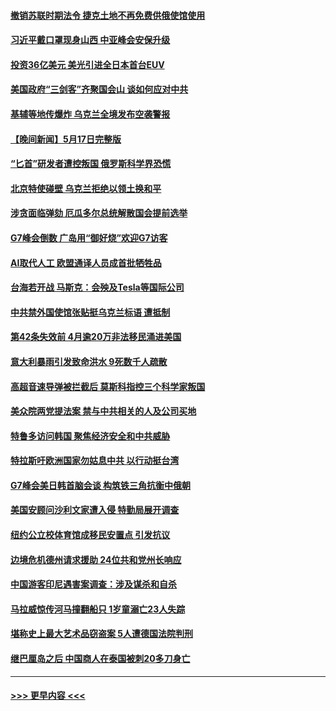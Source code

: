 #### [撤销苏联时期法令 捷克土地不再免费供俄使馆使用](../pages/prog202/a103715463.md?t=05181843) 
#### [习近平戴口罩现身山西 中亚峰会安保升级](../pages/prog202/a103715439.md?t=05181843) 
#### [投资36亿美元 美光引进全日本首台EUV](../pages/prog202/a103715454.md?t=05181843) 
#### [美国政府“三剑客”齐聚国会山 谈如何应对中共](../pages/prog202/a103715438.md?t=05181843) 
#### [基辅等地传爆炸 乌克兰全境发布空袭警报](../pages/prog202/a103715431.md?t=05181843) 
#### [【晚间新闻】5月17日完整版](../pages/prog202/a103715304.md?t=05181843) 
#### [“匕首”研发者遭控叛国 俄罗斯科学界恐慌](../pages/prog202/a103715390.md?t=05181843) 
#### [北京特使碰壁 乌克兰拒绝以领土换和平](../pages/prog202/a103715357.md?t=05181843) 
#### [涉贪面临弹劾 厄瓜多尔总统解散国会提前选举](../pages/prog202/a103715369.md?t=05181843) 
#### [G7峰会倒数 广岛用“御好烧”欢迎G7访客](../pages/prog202/a103715303.md?t=05181843) 
#### [AI取代人工 欧盟通译人员成首批牺牲品](../pages/prog202/a103715293.md?t=05181843) 
#### [台海若开战 马斯克：会殃及Tesla等国际公司](../pages/prog202/a103715278.md?t=05181843) 
#### [中共禁外国使馆张贴挺乌克兰标语 遭抵制](../pages/prog202/a103715273.md?t=05181843) 
#### [第42条失效前 4月逾20万非法移民涌进美国](../pages/prog202/a103715114.md?t=05181843) 
#### [意大利暴雨引发致命洪水 9死数千人疏散](../pages/prog202/a103715145.md?t=05181843) 
#### [高超音速导弹被拦截后 莫斯科指控三个科学家叛国](../pages/prog202/a103715130.md?t=05181843) 
#### [美众院两党提法案 禁与中共相关的人及公司买地](../pages/prog202/a103714954.md?t=05181843) 
#### [特鲁多访问韩国 聚焦经济安全和中共威胁](../pages/prog202/a103715038.md?t=05181843) 
#### [特拉斯吁欧洲国家勿姑息中共 以行动挺台湾](../pages/prog202/a103715027.md?t=05181843) 
#### [G7峰会美日韩首脑会谈 构筑铁三角抗衡中俄朝](../pages/prog202/a103714958.md?t=05181843) 
#### [美国安顾问沙利文家遭入侵 特勤局展开调查](../pages/prog202/a103714786.md?t=05181843) 
#### [纽约公立校体育馆成移民安置点 引发抗议](../pages/prog202/a103714770.md?t=05181843) 
#### [边境危机德州请求援助 24位共和党州长响应](../pages/prog202/a103714766.md?t=05181843) 
#### [中国游客印尼遇害案调查：涉及谋杀和自杀](../pages/prog202/a103714773.md?t=05181843) 
#### [马拉威惊传河马撞翻船只 1岁童溺亡23人失踪](../pages/prog202/a103714722.md?t=05181843) 
#### [堪称史上最大艺术品窃盗案 5人遭德国法院判刑](../pages/prog202/a103714719.md?t=05181843) 
#### [继巴厘岛之后 中国商人在泰国被刺20多刀身亡](../pages/prog202/a103714706.md?t=05181843) 

----
#### [ >>> 更早内容 <<< ](../indexes/prog202-earlier.md)
